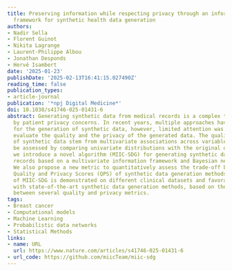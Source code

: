 ```yaml
---
title: Preserving information while respecting privacy through an information theoretic
  framework for synthetic health data generation
authors:
- Nadir Sella
- Florent Guinot
- Nikita Lagrange
- Laurent-Philippe Albou
- Jonathan Desponds
- Hervé Isambert
date: '2025-01-23'
publishDate: '2025-02-13T16:41:15.027490Z'
reading_time: false
publication_types:
- article-journal
publication: '*npj Digital Medicine*'
doi: 10.1038/s41746-025-01431-6
abstract: Generating synthetic data from medical records is a complex task intensified
  by patient privacy concerns. In recent years, multiple approaches have been reported
  for the generation of synthetic data, however, limited attention was given to jointly
  evaluate the quality and the privacy of the generated data. The quality and privacy
  of synthetic data stem from multivariate associations across variables, which cannot
  be assessed by comparing univariate distributions with the original data. Here,
  we introduce a novel algorithm (MIIC-SDG) for generating synthetic data from electronic
  records based on a multivariate information framework and Bayesian network theory.
  We also propose a new metric to quantitatively assess the trade-off between the
  Quality and Privacy Scores (QPS) of synthetic data generation methods. The performance
  of MIIC-SDG is demonstrated on different clinical datasets and favorably compares
  with state-of-the-art synthetic data generation methods, based on the QPS trade-off
  between several quality and privacy metrics.
tags:
- Breast cancer
- Computational models
- Machine Learning
- Probabilistic data networks
- Statistical Methods
links:
- name: URL
  url: https://www.nature.com/articles/s41746-025-01431-6
- url_code: https://github.com/miicTeam/miic-sdg
---
```

